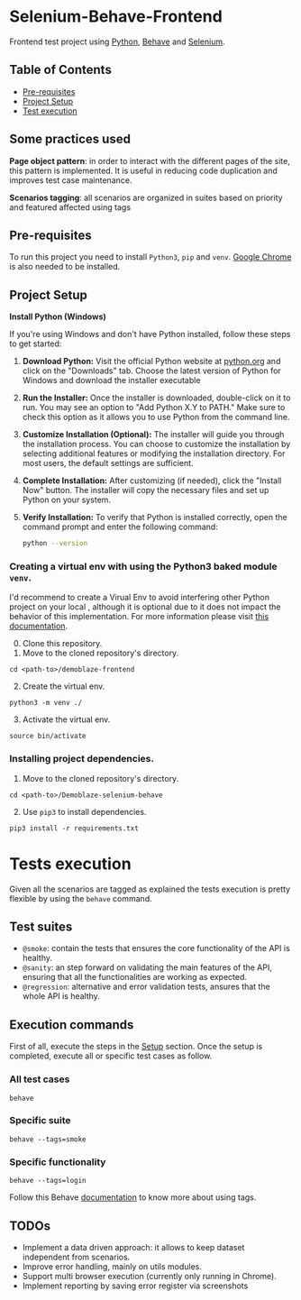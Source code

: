 # Selenium-Behave-Frontend

Frontend test project using [Python](https://www.python.org/), [Behave](https://behave.readthedocs.io/en/latest/) and [Selenium](https://selenium-python.readthedocs.io/). 

## Table of Contents

- [Pre-requisites](#Pre-requisites)
- [Project Setup](#Project-Setup)
- [Test execution](#tests-execution)

## Some practices used

**Page object pattern**: in order to interact with the different pages of the site, this pattern is implemented. It is useful in reducing code duplication and improves test case maintenance.

**Scenarios tagging**: all scenarios are organized in suites based on priority and featured affected using tags

## Pre-requisites
To run this project you need to install `Python3`, `pip` and `venv`. [Google Chrome](https://www.google.com/chrome/) is also needed to be installed.

## Project Setup


**Install Python (Windows)**



If you're using Windows and don't have Python installed, follow these steps to get started:

1. **Download Python:** Visit the official Python website at [python.org](https://www.python.org/) and click on the "Downloads" tab. Choose the latest version of Python for Windows and download the installer executable 

2. **Run the Installer:** Once the installer is downloaded, double-click on it to run. You may see an option to "Add Python X.Y to PATH." Make sure to check this option as it allows you to use Python from the command line.

3. **Customize Installation (Optional):** The installer will guide you through the installation process. You can choose to customize the installation by selecting additional features or modifying the installation directory. For most users, the default settings are sufficient.

4. **Complete Installation:** After customizing (if needed), click the "Install Now" button. The installer will copy the necessary files and set up Python on your system.

5. **Verify Installation:** To verify that Python is installed correctly, open the command prompt and enter the following command:

   ```bash
   python --version
   

### Creating a virtual env with using the Python3 baked module `venv`.
I'd recommend to create a Virual Env to avoid interfering other Python project on your local , although it is optional due to it does not impact the behavior of this implementation. For more information please visit [this documentation](https://docs.python.org/3/library/venv.html).

0. Clone this repository.
1. Move to the cloned repository's directory.
```
cd <path-to>/demoblaze-frontend
```
2. Create the virtual env.
```
python3 -m venv ./
```
3. Activate the virtual env.
```
source bin/activate
```

### Installing project dependencies.
1. Move to the cloned repository's directory.
```
cd <path-to>/Demoblaze-selenium-behave
```
2. Use `pip3` to install dependencies.
```
pip3 install -r requirements.txt
```


# Tests execution

Given all the scenarios are tagged as explained the tests execution is pretty flexible by using the `behave` command.

## Test suites

- `@smoke`: contain the tests that ensures the core functionality of the API is healthy.
- `@sanity`: an step forward on validating the main features of the API, ensuring that all the functionalities are working as expected.
- `@regression`: alternative and error validation tests, ansures that the whole API is healthy.

## Execution commands

First of all, execute the steps in the [Setup](#project-setup) section. Once the setup is completed, execute all or specific test cases as follow. 

### All test cases

``` 
behave
```

### Specific suite

``` 
behave --tags=smoke
```

### Specific functionality

``` 
behave --tags=login
```



Follow this Behave [documentation](https://behave.readthedocs.io/en/latest/tag_expressions.html) to know more about using tags.

## TODOs
- Implement a data driven approach: it allows to keep dataset independent from scenarios.
- Improve error handling, mainly on utils modules.
- Support multi browser execution (currently only running in Chrome).
- Implement reporting by saving error register via screenshots
